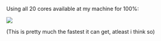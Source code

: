 Using all 20 cores available at my machine for 100%:

![](https://github.com/user-attachments/assets/a0ff20bd-0b74-4332-af45-f44eba306d59)

(This is pretty much the fastest it can get, atleast i think so)
